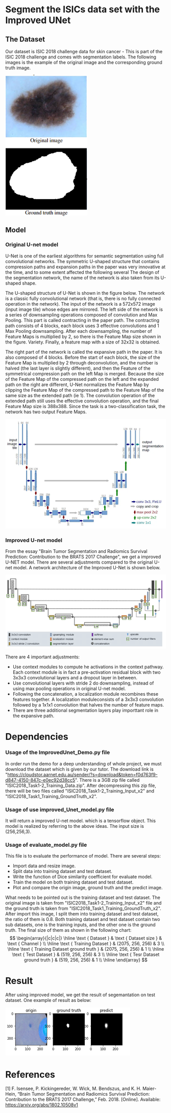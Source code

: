 # Segment the ISICs data set with the Improved UNet

## The Dataset
Our dataset is ISIC 2018 challenge data for skin cancer - This is part of the ISIC 2018 challenge and comes with segmentation labels. 
The following images is the example of the original image and the corresponding ground truth image.

![image](https://github.com/TTTZP/PatternFlow/blob/topic-recognition/Image_1.png)

## Model

### Original U-net model
U-Net is one of the earliest algorithms for semantic segmentation using full convolutional networks. The symmetric U-shaped structure that contains compression paths and expansion paths in the paper was very innovative at the time, and to some extent affected the following several The design of the segmentation network, the name of the network is also taken from its U-shaped shape.

The U-shaped structure of U-Net is shown in the figure below. The network is a classic fully convolutional network (that is, there is no fully connected operation in the network). The input of the network is a 572x572 image (input image tile) whose edges are mirrored. The left side of the network is a series of downsampling operations composed of convolution and Max Pooling. This part is called contracting in the paper path. The contracting path consists of 4 blocks, each block uses 3 effective convolutions and 1 Max Pooling downsampling. After each downsampling, the number of Feature Maps is multiplied by 2, so there is the Feature Map size shown in the figure. Variety. Finally, a feature map with a size of 32x32 is obtained.

The right part of the network is called the expansive path in the paper. It is also composed of 4 blocks. Before the start of each block, the size of the Feature Map is multiplied by 2 through deconvolution, and the number is halved (the last layer is slightly different), and then the Feature of the symmetrical compression path on the left Map is merged. Because the size of the Feature Map of the compressed path on the left and the expanded path on the right are different, U-Net normalizes the Feature Map by clipping the Feature Map of the compressed path to the Feature Map of the same size as the extended path (ie 1). The convolution operation of the extended path still uses the effective convolution operation, and the final Feature Map size is 388x388. Since the task is a two-classification task, the network has two output Feature Maps.

![image](https://github.com/TTTZP/PatternFlow/blob/topic-recognition/Image_2.png)

### Improved U-net model
From the essay "Brain Tumor Segmentation and Radiomics Survival Prediction: Contribution to the BRATS 2017 Challenge", we get a improved U-NET model. There are several adjustments compared to the original U-net model. A network architecture of the Improved U-Net is shown below.

![image](https://github.com/TTTZP/PatternFlow/blob/topic-recognition/Image3.png)

There are 4 important adjustments:
 * Use context modules to compute he activations in the context pathway. Each context module is in fact a pre-activation residual block with two 3x3x3 convolutional layers and a dropout layer in between.
 * Use convolutional layers with stride 2 do downsampling, instead of using max pooling operations in original U-net model.
 * Following the concatenation, a localization module recombines these features together. A localization moduleconsists of a 3x3x3 convolution followed by a 1x1x1 convolution that halves the number of feature maps.
 * There are three additional segmentation layers play importtant role in the expansive path.
 
# Dependencies

### Usage of the ImprovedUnet_Demo.py file
In order run the demo for a deep understanding of whole project, we must download the dataset which is given by our tutor. The download link is "https://cloudstor.aarnet.edu.au/sender/?s=download&token=f0d763f9-d847-4150-847c-e0ec92d38cc5". There is a 3GB zip file called "ISIC2018_Task1-2_Training_Data.zip". After decompressing this zip file, there will be two files called "ISIC2018_Task1-2_Training_Input_x2" and "ISIC2018_Task1_Training_GroundTruth_x2".

### Usage of use improved_Unet_model.py file
It will return a improved U-net model. which is a tensorflow object. This model is realized by referring to the above ideas. The input size is (256,256,3).

### Usage of evaluate_model.py file
This file is to evaluate the performance of model. There are several steps:
* Import data and resize image.
* Split data into training dataset and test dataset.
* Write the function of Dice similarity coefficient for evaluate model.
* Train the model on both training dataset and test dataset.
* Plot and compare the origin image, ground truth and the predict image.

What needs to be pointed out is the training dataset and test dataset. The original image is taken from "ISIC2018_Task1-2_Training_Input_x2" file and the ground truth is taken from "ISIC2018_Task1_Training_GroundTruth_x2". After import this image, I split them into training dataset and test dataset, the ratio of them is 0.8. Both training dataset and test dataset contain two sub datasets, one is the training inputs, and the other one is the ground truth. The final size of them as shown in the following chart:
$$
\begin{array}{|c|c|c|}
\hline \text { Dataset } & \text { Dataset size } & \text { Channel } \\
\hline \text { Training Dataset } & (2075, 256, 256) & 3 \\
\hline \text { Training Dataset ground truth } & (2075, 256, 256) & 1 \\
\hline \text { Test Dataset } & (519, 256, 256) & 3 \\
\hline \text { Tesr Dataset ground truth } & (519, 256, 256) & 1 \\
\hline
\end{array}
$$

# Result
After using improved model, we get the result of segemantation on test dataset. One example of result as below:

![image](https://github.com/TTTZP/PatternFlow/blob/topic-recognition/Image_4.png)


# References
[1] F. Isensee, P. Kickingereder, W. Wick, M. Bendszus, and K. H. Maier-Hein, “Brain Tumor Segmentation and Radiomics Survival Prediction: Contribution to the BRATS 2017 Challenge,” Feb. 2018. [Online]. Available: https://arxiv.org/abs/1802.10508v1
